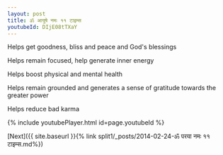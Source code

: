 ```yaml
---
layout: post
title: ॐ आयुषे नमः ११ टाइम्स
youtubeId: DIjE08tTXaY
---
```

 
 
Helps get goodness, bliss and peace and God's blessings
 
Helps remain focused, help generate inner energy 
 
Helps boost physical and mental health 
 
Helps remain grounded and generates a sense of gratitude towards the greater power 
 
Helps reduce bad karma
 
 
 
 


{% include youtubePlayer.html id=page.youtubeId %}
 
[Next]({{ site.baseurl }}{% link  split1/_posts/2014-02-24-ॐ परया नमः ११ टाइम्स.md%})
 
